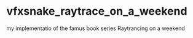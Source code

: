 # vfxsnake_raytrace_on_a_weekend
my implementatio of the famus book series Raytrancing on a weekend
